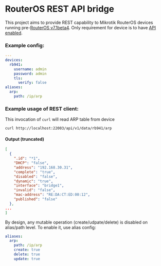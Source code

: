 # RouterOS REST API bridge

This project aims to provide REST capability to Mikrotik RouterOS devices running pre-[RouterOS v7.1beta4](https://help.mikrotik.com/docs/spaces/ROS/pages/47579162/REST+API).
Only requirement for device is to have [API enabled](https://help.mikrotik.com/docs/spaces/ROS/pages/47579160/API).

### Example config:
```yaml
---
devices:
  rb941:
    username: admin
    password: admin
    tls:
      verify: false
aliases:
  arp:
    path: /ip/arp
```

### Example usage of REST client:

This invocation of `curl` will read ARP table from device
```shell
curl http://localhost:22003/api/v1/data/rb941/arp
```

#### Output (truncated)
```json
[
  {
    ".id": "*1",
    "DHCP": "false",
    "address": "192.168.30.31",
    "complete": "true",
    "disabled": "false",
    "dynamic": "true",
    "interface": "bridge1",
    "invalid": "false",
    "mac-address": "RE:DA:CT:ED:00:12",
    "published": "false"
  },
...
]
```

By design, any mutable operation (create/udpate/delete) is disabled on alias/path level.
To enable it, use alias config:

```yaml
aliases:
  arp:
    path: /ip/arp
    create: true
    delete: true
    update: true
```
